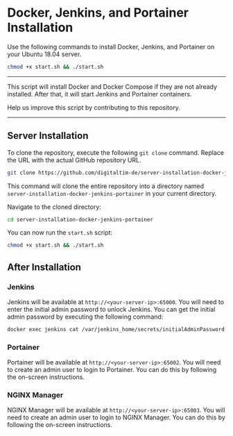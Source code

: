 
# Docker, Jenkins, and Portainer Installation

Use the following commands to install Docker, Jenkins, and Portainer on your Ubuntu 18.04 server.

```bash
chmod +x start.sh && ./start.sh
```

-----------------


This script will install Docker and Docker Compose if they are not already installed. After that, it will start Jenkins and Portainer containers.

Help us improve this script by contributing to this repository.

-------------

## Server Installation
To clone the repository, execute the following `git clone` command. Replace the URL with the actual GitHub repository URL.

```bash
git clone https://github.com/digitaltim-de/server-installation-docker-jenkins-portainer.git
```

This command will clone the entire repository into a directory named `server-installation-docker-jenkins-portainer` in your current directory.

Navigate to the cloned directory:
```bash
cd server-installation-docker-jenkins-portainer
```

You can now run the `start.sh` script:
```bash
chmod +x start.sh && ./start.sh
```


## After Installation ##

### Jenkins ###

Jenkins will be available at `http://<your-server-ip>:65000`. You will need to enter the initial admin password to unlock Jenkins. You can get the initial admin password by executing the following command:

```bash
docker exec jenkins cat /var/jenkins_home/secrets/initialAdminPassword
```

### Portainer ###
Portainer will be available at `http://<your-server-ip>:65002`. You will need to create an admin user to login to Portainer. You can do this by following the on-screen instructions.

### NGINX Manager ###
NGINX Manager will be available at `http://<your-server-ip>:65003`. You will need to create an admin user to login to NGINX Manager. You can do this by following the on-screen instructions.
